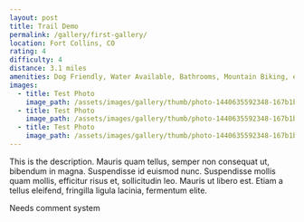 ```yaml
---
layout: post
title: Trail Demo
permalink: /gallery/first-gallery/
location: Fort Collins, CO
rating: 4
difficulty: 4
distance: 3.1 miles
amenities: Dog Friendly, Water Available, Bathrooms, Mountain Biking, etc.
images:
  - title: Test Photo
    image_path: /assets/images/gallery/thumb/photo-1440635592348-167b1b30296f_sm.jpg
  - title: Test Photo
    image_path: /assets/images/gallery/thumb/photo-1440635592348-167b1b30296f_sm.jpg
  - title: Test Photo
    image_path: /assets/images/gallery/thumb/photo-1440635592348-167b1b30296f_sm.jpg
---
```


This is the description. Mauris quam tellus, semper non consequat ut, bibendum in magna. Suspendisse id euismod nunc. Suspendisse mollis quam mollis, efficitur risus et, sollicitudin leo. Mauris ut libero est. Etiam a tellus eleifend, fringilla ligula lacinia, fermentum elite.


Needs comment system